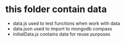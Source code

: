 # this folder contain data
+ data.js used to test functions when work with data
+ data.json used to import to mongodb compass
+ initialData.js contains data for reuse purposes 